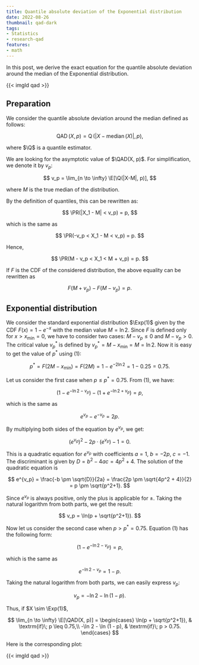 ```yaml
---
title: Quantile absolute deviation of the Exponential distribution
date: 2022-08-26
thumbnail: qad-dark
tags:
- Statistics
- research-qad
features:
- math
---
```


In this post,
  we derive the exact equation for the quantile absolute deviation around the median of the Exponential distribution.

{{< imgld qad >}}

<!--more-->

## Preparation

We consider the quantile absolute deviation around the median defined as follows:

$$
\newcommand{\E}{\mathbb{E}}
\newcommand{\PR}{\mathbb{P}}
\newcommand{\Q}{\operatorname{Q}}
\newcommand{\QAD}{\operatorname{QAD}}
\newcommand{\median}{\operatorname{median}}
\newcommand{\Exp}{\operatorname{Exp}}
\QAD(X, p) = \Q(|X - \median(X)|, p),
$$

  where $\Q$ is a quantile estimator.

We are looking for the asymptotic value of $\QAD(X, p)$.
For simplification, we denote it by $v_p$:

$$
v_p = \lim_{n \to \infty} \E[\Q(|X-M|, p)],
$$

where $M$ is the true median of the distribution.

By the definition of quantiles, this can be rewritten as:

$$
\PR(|X_1 - M| < v_p) = p,
$$

which is the same as

$$
\PR(-v_p < X_1 - M < v_p) = p.
$$

Hence,

$$
\PR(M - v_p < X_1 < M + v_p) = p.
$$

If $F$ is the CDF of the considered distribution, the above equality can be rewritten as

$$
F(M + v_p) - F(M - v_p) = p.
\tag{1}
$$

## Exponential distribution

We consider the standard exponential distribution $\Exp(1)$
  given by the CDF $F(x)=1 - e^{-x}$ with the median value $M=\ln 2$.
Since $F$ is defined only for $x > x_{\min} = 0$, we have to consider two cases: $M - v_p \leq 0$ and $M - v_p > 0$.
The critical value $v_p^*$ is defined by $v_p^* = M - x_{\min} = M = \ln 2$.
Now it is easy to get the value of $p^*$ using (1):

$$
p^* = F(2M - x_{\min}) = F(2M) = 1 - e^{-2\ln 2} = 1 - 0.25 = 0.75.
$$

Let us consider the first case when $p \leq p^* = 0.75$.
From (1), we have:

$$
(1 - e^{-\ln 2 - v_p}) - (1 + e^{-\ln 2 + v_p}) = p,
$$

which is the same as

$$
e^{v_p} - e^{-v_p} = 2p.
$$

By multiplying both sides of the equation by $e^{v_p}$, we get:

$$
(e^{v_p})^2 - 2p \cdot (e^{v_p}) - 1 = 0.
$$

This is a quadratic equation for $e^{v_p}$ with coefficients $a=1$, $b=-2p$, $c=-1$.
The discriminant is given by $D = b^2 - 4ac = 4p^2 + 4$.
The solution of the quadratic equation is

$$
e^{v_p} = \frac{-b \pm \sqrt{D}}{2a} = \frac{2p \pm \sqrt{4p^2 + 4}}{2} = p \pm \sqrt{p^2+1}.
$$

Since $e^{v_p}$ is always positive, only the plus is applicable for $\pm$.
Taking the natural logarithm from both parts, we get the result:

$$
v_p = \ln(p + \sqrt{p^2+1}).
$$

Now let us consider the second case when $p > p^* = 0.75$.
Equation (1) has the following form:

$$
(1 - e^{-\ln 2 - v_p}) = p,
$$

which is the same as

$$
e^{-\ln 2 - v_p} = 1 - p.
$$

Taking the natural logarithm from both parts, we can easily express $v_p$:

$$
v_p = -\ln 2 - \ln (1 - p).
$$

Thus, if $X \sim \Exp(1)$,

$$
\lim_{n \to \infty} \E[\QAD(X, p)] = \begin{cases}
\ln(p + \sqrt{p^2+1}), & \textrm{if}\; p \leq 0.75,\\
-\ln 2 - \ln (1 - p), & \textrm{if}\; p > 0.75.
\end{cases}
$$

Here is the corresponding plot:

{{< imgld qad >}}
